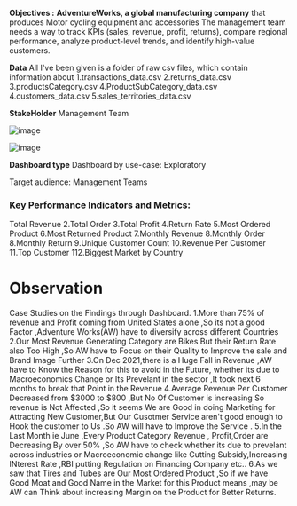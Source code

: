 
**Objectives :**
**AdventureWorks, a global manufacturing company** that produces Motor cycling equipment and accessories
The management team needs a way to track KPIs (sales, revenue, profit, returns), compare regional performance, analyze product-level trends, and identify high-value customers.

**Data**
All I've been given is a folder of raw csv files, which contain information about 
1.transactions_data.csv
2.returns_data.csv
3.productsCategory.csv
4.ProductSubCategory_data.csv
4.customers_data.csv
5.sales_territories_data.csv

**StakeHolder**
Management Team 

![image](https://github.com/thiru1999/SalesAnalytics/assets/42457037/374aa673-50dc-45f4-af68-cf0ee8d756bd)

![image](https://github.com/thiru1999/SalesAnalytics/assets/42457037/ddeb0493-1a50-4d4d-810f-1128ce88dba4)


**Dashboard type**
Dashboard by use-case: Exploratory

Target audience: Management Teams


### Key Performance Indicators and Metrics:
Total Revenue
2.Total Order
3.Total Profit
4.Return Rate 
5.Most Ordered Product 
6.Most Returned Product 
7.Monthly Revenue 
8.Monthly Order 
8.Monthly Return 
9.Unique Customer Count 
10.Revenue Per Customer 
11.Top Customer 
112.Biggest Market by Country 

# Observation
Case Studies on the Findings through Dashboard.
1.More than 75% of revenue and Profit coming from United States alone ,So its not a good Factor ,Adventure Works(AW) have to diversify across different Countries
2.Our Most Revenue Generating Category are Bikes But their Return Rate also Too High ,So AW have to Focus on their Quality to Improve the sale and Brand Image Further 
3.On Dec 2021,there is a Huge Fall in Revenue ,AW have to Know the Reason for this to avoid in the Future, whether its due to Macroeconomics Change or Its Prevelant in the sector ,It took next 6 months to break that Point in the Revenue 
4.Average Revenue Per Customer Decreased from $3000 to $800 ,But No Of Customer is increasing So revenue is Not Affected ,So it seems We are Good in doing Marketing for Attracting New Customer,But Our Cusotmer Service aren't good enough to Hook the customer to Us .So AW will have to Improve the Service .
5.In the Last Month ie June ,Every Product Category Revenue , Profit,Order are Decreasing By over 50% ,So AW have to check whether its due to prevelant across industries or Macroeconomic change like Cutting Subsidy,Increasing INterest Rate ,RBI putting Regulation on Financing Company etc..
6.As we saw that Tires and Tubes are Our Most Ordered Product ,So if we have Good Moat and Good Name in the Market for this Product means ,may be AW can Think about increasing Margin on the Product for Better Returns.
